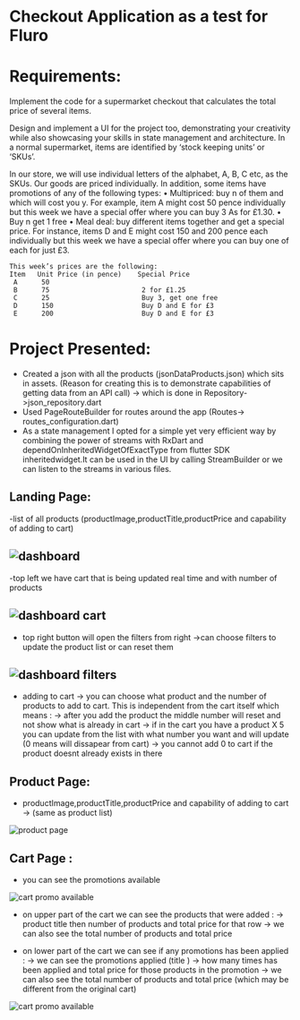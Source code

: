 # Checkout Application as a test for Fluro
  
# Requirements: 

Implement the code for a supermarket checkout that calculates the total price of several items.

 Design and implement a UI for the project too, demonstrating your creativity while also showcasing your skills in state management and architecture. In a normal supermarket, items are identified by ‘stock keeping units’ or ‘SKUs’.
 
  In our store, we will use individual letters of the alphabet, A, B, C etc, as the SKUs. Our goods are priced individually. 
  In addition, some items have promotions of any of the following types: 
    •  Multipriced: buy n of them and which will cost you y. For example, item A might cost 50 pence individually but this week we have a special offer where you can buy 3 As for £1.30. 
    •  Buy n get 1 free 
    •  Meal deal: buy different items together and get a special price. For instance, items D and E might cost 150 and 200 pence each individually but this week we have a special offer where you can buy one of each for just £3.


    This week’s prices are the following: 
    Item   Unit Price (in pence)    Special Price
     A      50   
     B      75                       2 for £1.25 
     C      25                       Buy 3, get one free 
     D      150                      Buy D and E for £3 
     E      200                      Buy D and E for £3

# Project Presented:

- Created a json with all the products (jsonDataProducts.json) which sits in assets. (Reason for creating this is to demonstrate capabilities of getting data from an API call) -> which is done in Repository->json_repository.dart
- Used PageRouteBuilder for routes around the app (Routes-> routes_configuration.dart)
- As a state management I opted for a simple yet very efficient way by combining the power of streams with RxDart and dependOnInheritedWidgetOfExactType from flutter SDK inheritedwidget.It can be used in the UI by calling StreamBuilder or we can listen to the streams in various files.

 ## Landing Page: 
 -list of all products (productImage,productTitle,productPrice and capability of adding to cart) 

 ![dashboard](readmeImages/dashboard.png)  
------------------------------------------------------------------------------------------------

 -top left we have cart that is being updated real time and with number of products

 ![dashboard cart](readmeImages/dashboard_cart.png) 
 ------------------------------------------------------------------------------------------------

- top right button will open the filters from right
 ->can choose filters to update the product list or can reset them 

 ![dashboard filters](readmeImages/dashboard_filters.png) 
 ------------------------------------------------------------------------------------------------

 - adding to cart -> you can choose what product and the number of products to add to cart. This is independent from the cart itself which means : 
     -> after you add the product the middle number will reset and not show what is already in cart 
     -> if in the cart you have a product X 5 you can update from the list with what number you want and will update (0 means will dissapear from cart)
     -> you cannot add 0 to cart if the product doesnt already exists in there


 ## Product Page:
 -  productImage,productTitle,productPrice and capability of adding to cart -> (same as product list)   

 ![product page](readmeImages/product_page.png)


 ## Cart Page : 

 - you can see the promotions available 

![cart promo available](readmeImages/promotions_available.png)

- on upper part of the cart we can see the products that were added  : 
       -> product title then number of products and total price for that row 
       -> we can also see the total number of products and total price 

- on lower part of the cart we can see if any promotions has been applied : 
       -> we can see the promotions applied (title ) -> how many times has been applied and total price for those products in the promotion 
       -> we can also see the total number of products and total price (which may be different from the original cart)  
                                                         
![cart promo available](readmeImages/cart.png)
